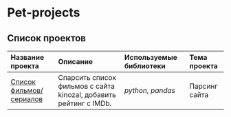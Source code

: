 # Pet-projects

## Список проектов


| Название проекта | Описание | Используемые библиотеки | Тема проекта |
| :---------------------- | :---------------------- | :---------------------- | :--------------------- |
| [Список фильмов/сериалов](1_kinozal) | Спарсить список фильмов с сайта kinozal, добавить рейтинг с IMDb.  | *python, pandas* | Парсинг сайта |

